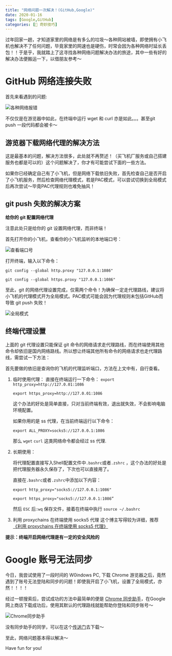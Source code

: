 ```yaml
---
title: "网络问题一次解决！(GitHub,Google)"
date: 2020-01-16
tags: [Google,GitHub]
categories: [🔑 奇妙技巧]
---
```

过年回家一趟，才知道家里的网络是有多么的垃圾～各种网站被墙，即使拥有小飞机也解决不了任何问题，毕竟家里的网速也是硬伤，时常会因为各种网络时延长丢包！！于是乎，我就踏上了这寻找各种网络问题解决办法的旅途，其中一些有好的解决办法便搬运一下，以借朋友参考～<!-- more -->

# GitHub 网络连接失败

首先来看遇到的问题:

![各种网络报错](https://picbed.kimyang.cn/202109050823960.jpeg)

不仅仅是在游览器中如此，在终端中运行 wget 和 curl 亦是如此。。。甚至git push 一段代码都会被卡～

## 游览器下载网络代理的解决方法

这是最基本的问题，解决方法很多，此处就不再赘述！（买飞机厂服务或自己搭建服务也都是可以的）这个问题解决了，你才有可能尝试下面的一些方法。

如果你已经确定自己有了小飞机，但是网络下载依旧失败，首先检查自己是否开启了小飞机服务，然后检查网络代理模式，若是PAC模式，可以尝试切换到全局模式后再次尝试～毕竟PAC代理规则也难免抽风！

## git push 失败的解决方案

**给你的 git 配置网络代理**

注意此处只是给你的 git 设置网络代理，而非终端！

首先打开你的小飞机，查看你的小飞机监听的本地端口号：

![查看端口号](https://imgconvert.csdnimg.cn/aHR0cHM6Ly90dmExLnNpbmFpbWcuY24vbGFyZ2UvMDA4Mnp5YnBneTFnYnplOGIzd29vajMwY3owOGR3ZXUuanBn?x-oss-process=image/format,png)

打开终端，输入以下命令：

`git config --global http.proxy "127.0.0.1:1086"`

`git config --global https.proxy "127.0.0.1:1086"`

至此，git 的网络代理设置完成，仅需两个命令！为确保一定走代理路线，建议将小飞机的代理模式开为全局模式。PAC模式可能会因为代理规则未包括GitHub而导致 git push 失败！

![全局模式](https://imgconvert.csdnimg.cn/aHR0cHM6Ly90dmExLnNpbmFpbWcuY24vbGFyZ2UvMDA4Mnp5YnBneTFnYnplOGJ6a2JhajMwNzQwZGFnbTIuanBn?x-oss-process=image/format,png)

## 终端代理设置

上面的 git 代理设置只能保证 git 命令的网络请求走代理路线，而在终端使用其他命令却依旧是国内网络路线。所以想让终端其他所有命令的网络请求也走代理路线，需尝试一下方法：

首先要做的依旧是查询你的飞机的代理监听端口，方法在上文中有，自行查看。

1.  临时使用代理：
    直接在终端运行一下命令：
    `export http_proxy=http://127.0.01:1086`

    `export https_proxy=http://127.0.01:1086`

    这个办法的好处是简单直接，只对当前终端有效，退出就失效，不会影响电脑环境配置。

    如果你用的是 ss 代理，在当前终端运行以下命令：

    `export ALL_PROXY=socks5://127.0.0.1:1086`

    那么 `wget` `curl` 这类网络命令都会经过 ss 代理.

2.  长期使用：

    将代理配置直接写入Shell配置文件中`.bashrc`或者`.zshrc`	，这个办法的好处是把代理服务器永久保存了，下次也可以直接用了。

    直接在`.bashrc`或者`.zshrc`中添加以下内容：

    `export http_proxy="socks5://127.0.0.1:1086"`

    `export https_proxy="socks5://127.0.0.1:1086”`

    然后 `ESC` 后`:wq` 保存文件，接着在终端中执行
    `source ~/.bashrc`

3.  利用 proxychains 在终端使用 socks5 代理
    这个博主写得较为详细，推荐[《利用 proxychains 在终端使用 socks5 代理》]([https://blog.fazero.me/2015/08/31/%E5%88%A9%E7%94%A8proxychains%E5%9C%A8%E7%BB%88%E7%AB%AF%E4%BD%BF%E7%94%A8socks5%E4%BB%A3%E7%90%86/](https://blog.fazero.me/2015/08/31/利用proxychains在终端使用socks5代理/))

**提示：终端开启网络代理是有一定的安全风险的**

# Google 账号无法同步

今日，我尝试使用了一段时间的 W0indows PC, 下载 Chrome 游览器之后，竟然遇到了账号无法登陆和同步的问题！即使我开启了小飞机，设置了全局模式，亦然！！！！

经过一顿搜索后，尝试成功的方法中最简单的便是 [Chrome 同步助手](https://chrome.google.com/webstore/category/extensions?hl=zh-CN)，在Google 网上商店下载成功后，使用其默认的代理路线就能帮助你登陆和同步账号～

![Chrome同步助手](https://imgconvert.csdnimg.cn/aHR0cHM6Ly90dmExLnNpbmFpbWcuY24vbGFyZ2UvMDA4Mnp5YnBneTFnYnplOGN6NGF5ajMwOWEwNXlhYTUuanBn?x-oss-process=image/format,png)

没有同步助手的同学，可以在这个[传送门](https://chromecj.com/productivity/2019-01/1792/download.html)去下载～

至此，网络问题基本得以解决～

Have fun for you!
